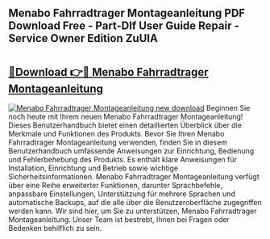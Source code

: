 ## Menabo Fahrradtrager Montageanleitung PDF Download Free - Part-DIf User Guide Repair - Service Owner Edition ZuUIA

# <h2><a href="http://df74mug.blite.top/?on=Menabo+Fahrradtrager+Montageanleitung">🔗Download 👉🔴 Menabo Fahrradtrager Montageanleitung</a></h2>

[![Menabo Fahrradtrager Montageanleitung new download](https://i.imgur.com/lujVjoI.png)](http://df74mug.blite.top/?on=Menabo+Fahrradtrager+Montageanleitung)
Beginnen Sie noch heute mit Ihrem neuen Menabo Fahrradtrager Montageanleitung! Dieses Benutzerhandbuch bietet einen detaillierten Überblick über die Merkmale und Funktionen des Produkts. Bevor Sie Ihren Menabo Fahrradtrager Montageanleitung verwenden, finden Sie in diesem Benutzerhandbuch umfassende Anweisungen zur Einrichtung, Bedienung und Fehlerbehebung des Produkts. Es enthält klare Anweisungen für Installation, Einrichtung und Betrieb sowie wichtige Sicherheitsinformationen. Menabo Fahrradtrager Montageanleitung verfügt über eine Reihe erweiterter Funktionen, darunter Sprachbefehle, anpassbare Einstellungen, Unterstützung für mehrere Sprachen und automatische Backups, auf die alle über die Benutzeroberfläche zugegriffen werden kann. Wir sind hier, um Sie zu unterstützen, Menabo Fahrradtrager Montageanleitung. Unser Team ist bestrebt, Ihnen bei Fragen oder Bedenken behilflich zu sein.
